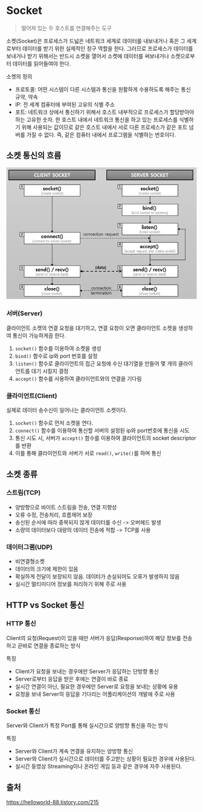# Socket

> 떨어져 있는 두 호스트를 연결해주는 도구

소켓(Socket)은 프로세스가 드넓은 네트워크 세계로 데이터를 내보내거나 혹은 그 세계로부터 데이터를 받기 위한 실제적인 창구 역할을 한다. 그러므로 프로세스가 데이터를 보내거나 받기 위해서는 반드시 소켓을 열어서 소켓에 데이터를 써보내거나 소켓으로부터 데이터를 읽어들여야 한다.

소켓의 정의
- 프로토콜: 어떤 시스템이 다른 시스템과 통신을 원활하게 수용하도록 해주는 통신 규약, 약속
- IP: 전 세계 컴퓨터에 부여된 고유의 식별 주소
- 포트: 네트워크 상에서 통신하기 위해서 호스트 내부적으로 프로세스가 할당받아야 하는 고유한 숫자. 한 호스트 내에서 네트워크 통신을 하고 있는 프로세스를 식별하기 위해 사용되는 값이므로 같은 호스트 내에서 서로 다른 프로세스가 같은 포트 넘버를 가질 수 없다. 즉, 같은 컴퓨터 내에서 프로그램을 식별하는 번호이다.

## 소켓 통신의 흐름
![socket_image](../pictures/socket/socket_network.jpg)

### 서버(Server)

클라이언트 소켓의 연결 요청을 대기하고, 연결 요청이 오면 클라이언트 소켓을 생성하여 통신이 가능하게끔 한다.

1. `socket()` 함수를 이용하여 소켓을 생성
2. `bind()` 함수로 ip와 port 번호를 설정
3. `listen()` 함수로 클라이언트의 접근 요청에 수신 대기열을 만들어 몇 개의 클라이언트를 대기 시킬지 결정
4. `accept()` 함수를 사용하여 클라이언트와의 연결을 기다림

### 클라이언트(Client)

실제로 데이터 송수신이 일어나는 클라이언트 소켓이다.

1. `socket()` 함수로 먼저 소켓을 연다.
2. `connect()` 함수를 이용하여 통신할 서버의 설정된 ip와 port번호에 통신을 시도
3. 통신 시도 시, 서버가 `accept()` 함수를 이용하여 클라이언트의 socket descriptor를 반환
4. 이를 통해 클라이언트와 서버가 서로 `read()`, `write()`를 하며 통신

## 소켓 종류

### 스트림(TCP)

- 양방향으로 바이트 스트림을 전송, 연결 지향성
- 오류 수정, 전송처리, 흐름제어 보장
- 송신된 순서에 따라 중복되지 않게 데이터를 수신 -> 오버헤드 발생
- 소량의 데이터보다 대량의 데이터 전송에 적합 -> TCP를 사용

### 데이터그램(UDP)

- 비연결형소켓
- 데이터의 크기에 제한이 있음
- 확실하게 전달이 보장되지 않음. 데이터가 손실되어도 오류가 발생하지 않음
- 실시간 멀티미디어 정보를 처리하기 위해 주로 사용

## HTTP vs Socket 통신

### HTTP 통신

Client의 요청(Request)이 있을 때만 서버가 응답(Response)하여 해당 정보를 전송하고 곧바로 연결을 종료하는 방식

특징
- Client가 요청을 보내는 경우에만 Server가 응답하는 단방향 통신
- Server로부터 응답을 받은 후에는 연결이 바로 종료
- 실시간 연결이 아닌, 필요한 경우에만 Server로 요청을 보내는 상황에 유용
- 요청을 보내 Server의 응답을 기다리는 어플리케이션의 개발에 주로 사용

### Socket 통신

Server와 Client가 특정 Port를 통해 실시간으로 양방향 통신을 하는 방식

특징
- Server와 Client가 계속 연결을 유지하는 양방향 통신
- Server와 Client가 실시간으로 데이터를 주고받는 상황이 필요한 경우에 사용된다.
- 실시간 동영상 Streaming이나 온라인 게임 등과 같은 경우에 자주 사용된다.

## 출처
https://helloworld-88.tistory.com/215

